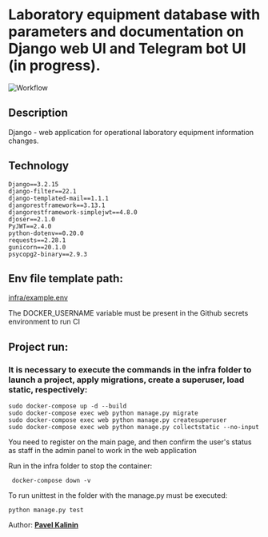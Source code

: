 # Laboratory equipment database with parameters and documentation on Django web UI and Telegram bot UI (in progress).

![Workflow](https://github.com/Pavelkalininn/laboratory_equipments/actions/workflows/main.yml/badge.svg)


## Description

Django - web application for operational laboratory equipment information changes.

## Technology

    Django==3.2.15
    django-filter==22.1
    django-templated-mail==1.1.1
    djangorestframework==3.13.1
    djangorestframework-simplejwt==4.8.0
    djoser==2.1.0
    PyJWT==2.4.0
    python-dotenv==0.20.0
    requests==2.28.1
    gunicorn==20.1.0
    psycopg2-binary==2.9.3

## Env file template path: 

[infra/example.env](./infra/example.env)

The DOCKER_USERNAME variable must be present in the Github secrets environment to run CI

## Project run:

### It is necessary to execute the commands in the infra folder to launch a project, apply migrations, create a superuser, load static, respectively:
    
    sudo docker-compose up -d --build
    sudo docker-compose exec web python manage.py migrate
    sudo docker-compose exec web python manage.py createsuperuser
    sudo docker-compose exec web python manage.py collectstatic --no-input

You need to register on the main page, and then confirm the user's status as staff in the admin panel to work in the web application

Run in the infra folder to stop the container:

     docker-compose down -v

To run unittest in the folder with the manage.py must be executed:

    python manage.py test

Author: [__Pavel Kalinin__](https://github.com/Pavelkalininn)
